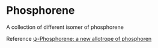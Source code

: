 # Phosphorene
A collection of different isomer of phosphorene

Reference
[ψ-Phosphorene: a new allotrope of phosphoren](https://pubs.rsc.org/en/content/articlehtml/2016/cp/c6cp07944j)
